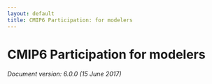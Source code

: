 ```yaml
---
layout: default
title: CMIP6 Participation: for modelers
---
```


# CMIP6 Participation for modelers


###### Document version: 6.0.0 (15 June 2017)